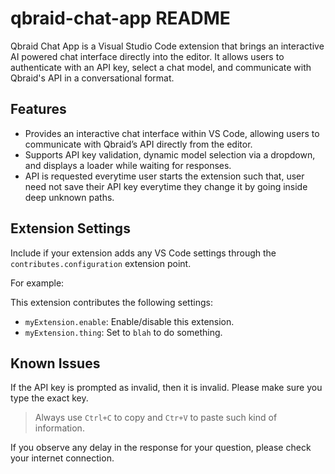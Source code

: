 # qbraid-chat-app README

Qbraid Chat App is a Visual Studio Code extension that brings an interactive AI powered chat interface directly into the editor. It allows users to authenticate with an API key, select a chat model, and communicate with Qbraid's API in a conversational format.

## Features

* Provides an interactive chat interface within VS Code, allowing users to communicate with Qbraid’s API directly from the editor.
* Supports API key validation, dynamic model selection via a dropdown, and displays a loader while waiting for responses.
* API is requested everytime user starts the extension such that, user need not save their API key everytime they change it by going inside deep unknown paths.

## Extension Settings

Include if your extension adds any VS Code settings through the `contributes.configuration` extension point.

For example:

This extension contributes the following settings:

* `myExtension.enable`: Enable/disable this extension.
* `myExtension.thing`: Set to `blah` to do something.

## Known Issues

If the API key is prompted as invalid, then it is invalid. Please make sure you type the exact key.
> Always use `Ctrl+C` to copy and `Ctr+V` to paste such kind of information.

If you observe any delay in the response for your question, please check your internet connection.

